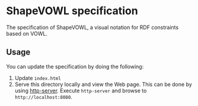 # ShapeVOWL specification

The specification of ShapeVOWL,
a visual notation for RDF constraints based on VOWL.

## Usage
You can update the specification by doing the following:

1. Update `index.html`
2. Serve this directory locally and view the Web page.
This can be done by using [http-server](https://github.com/indexzero/http-server).
Execute `http-server` and
browse to `http://localhost:8080`.
